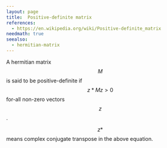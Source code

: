 ```yaml
---
layout: page
title:  Positive-definite matrix
references:
  - https://en.wikipedia.org/wiki/Positive-definite_matrix
needmath: true
seealso:
  - hermitian-matrix
---
```

A hermitian matrix $$M$$ is said to be positive-definite if
$$ z* M z > 0$$ for-all non-zero vectors $$z$$.

$$z*$$ means complex conjugate transpose in the above equation.
